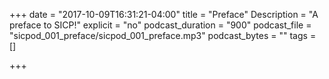 +++
date = "2017-10-09T16:31:21-04:00"
title = "Preface"
Description = "A preface to SICP!"
explicit = "no"
podcast_duration = "900"
podcast_file = "sicpod_001_preface/sicpod_001_preface.mp3"
podcast_bytes = ""
tags = []

+++



